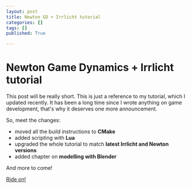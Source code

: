 ```yaml
---
layout: post
title: Newton GD + Irrlicht tutorial
categories: []
tags: []
published: True

---
```


# Newton Game Dynamics + Irrlicht tutorial

This post will be really short. This is just a reference to my tutorial, which I
updated recently. It has been a long time since I wrote anything on game development,
that's why it deserves one more announcement.

So, meet the changes:

* moved all the build instructions to **CMake**
* added scripting with **Lua**
* upgraded the whole tutorial to match **latest Irrlicht and Newton versions**
* added chapter on **modelling with Blender**

And more to come!

<a href="http://shybovycha.github.io/irrlicht-newton-tutorials/" class="btn btn-primary">Ride on!</a>
